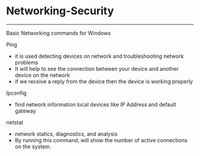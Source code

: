 # Networking-Security
---------------------

Basic Networking commands for Windows 

Ping
- it is used detecting devices on network and troubleshooting network problems
- It will help to see the connection between your device and another device on the network
- if we receive a reply from the device then the device is working properly

Ipconfig
- find network information local devices like IP Address and default gateway

netstat
- network statics, diagnostics, and analysis
- By running this command, will show the number of active connections on the system.
